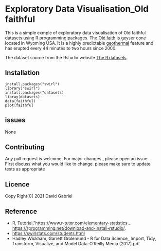 # Exploratory Data Visualisation_Old faithful

This is a simple  exmple of exploratory data visualisation of Old faithful datasets using R programming packages. The [Old faith](https://en.wikipedia.org/wiki/Old_Faithful) is geyser cone located in Wyoming USA. It is a highly predictable [geothermal](https://en.wikipedia.org/wiki/Geothermal_gradient) feature and has erupted every 44 minutes to two hours since 2000. 

The  dataset source from the Rstudio website [The R datasets](https://stat.ethz.ch/R-manual/R-devel/library/datasets/html/00Index.html)

## Installation
``` 
install.packages("swirl")
library("swirl")
install.packages("datasets)
libray(datasets)
data(faithful)
plot(faithful
```

## issues
None

## Contributing
Any pull request is welcome. For major changes , please open an issue. First discuss what you would like to change. please make sure to update tests as appropriate

## Licence
Copy Right(C) 2021 David Gabriel

## Reference
-  R, Tutorial,"https://www.r-tutor.com/elementary-statistics
_  https://rprogramming.net/download-and-install-rstudio/.
-  https://swirlstats.com/students.html
-  Hadley Wickham, Garrett Grolemund - R for Data Science_ Import, Tidy, Transform, Visualize, and Model Data-O’Reilly Media (2017).pdf
